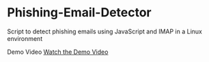 # Phishing-Email-Detector
Script to detect phishing emails using JavaScript and IMAP in a Linux environment





Demo Video
[Watch the Demo Video](https://drive.google.com/file/d/1NkRaeZov0VDuGkcUVHb1v9onSxbEzgNJ/view?usp=drive_link)
